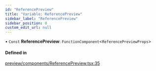 ```yaml
---
id: "ReferencePreview"
title: "Variable: ReferencePreview"
sidebar_label: "ReferencePreview"
sidebar_position: 0
custom_edit_url: null
---
```


• `Const` **ReferencePreview**: `FunctionComponent`<`ReferencePreviewProps`\>

#### Defined in

[preview/components/ReferencePreview.tsx:35](https://github.com/Camberi/firecms/blob/2d60fba/src/preview/components/ReferencePreview.tsx#L35)
